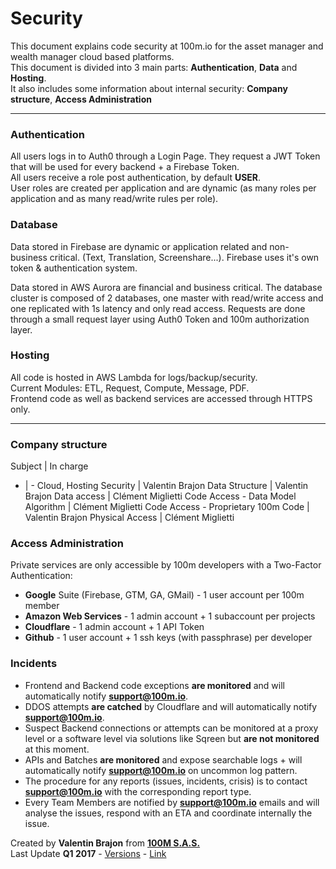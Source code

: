 # Security

This document explains code security at 100m.io for the asset manager and wealth manager cloud based platforms.  
This document is divided into 3 main parts: **Authentication**, **Data** and **Hosting**.  
It also includes some information about internal security: **Company structure**, **Access Administration**

---

### Authentication

All users logs in to Auth0 through a Login Page. They request a JWT Token that will be used for every backend + a Firebase Token.  
All users receive a role post authentication, by default **USER**.  
User roles are created per application and are dynamic (as many roles per application and as many read/write rules per role).

### Database
Data stored in Firebase are dynamic or application related and non-business critical. (Text, Translation, Screenshare...). Firebase uses it's own token & authentication system.

Data stored in AWS Aurora are financial and business critical. The database cluster is composed of 2 databases, one master with read/write access and one replicated with 1s latency and only read access. Requests are done through a small request layer using Auth0 Token and 100m authorization layer.

### Hosting
All code is hosted in AWS Lambda for logs/backup/security.  
Current Modules: ETL, Request, Compute, Message, PDF.  
Frontend code as well as backend services are accessed through HTTPS only.

---

### Company structure
Subject | In charge
- | -
Cloud, Hosting Security | Valentin Brajon
Data Structure | Valentin Brajon
Data access | Clément Miglietti
Code Access - Data Model Algorithm | Clément Miglietti
Code Access - Proprietary 100m Code | Valentin Brajon
Physical Access | Clément Miglietti

### Access Administration
Private services are only accessible by 100m developers with a Two-Factor Authentication:
- **Google** Suite (Firebase, GTM, GA, GMail) - 1 user account per 100m member
- **Amazon Web Services** - 1 admin account + 1 subaccount per projects
- **Cloudflare** - 1 admin account + 1 API Token
- **Github** - 1 user account + 1 ssh keys (with passphrase) per developer

### Incidents
- Frontend and Backend code exceptions **are monitored** and will automatically notify **support@100m.io**.
- DDOS attempts **are catched** by Cloudflare and will automatically notify **support@100m.io**.
- Suspect Backend connections or attempts can be monitored at a proxy level or a software level via solutions like Sqreen but **are not monitored** at this moment.
- APIs and Batches **are monitored** and expose searchable logs + will automatically notify **support@100m.io** on uncommon log pattern.
- The procedure for any reports (issues, incidents, crisis) is to contact **support@100m.io** with the corresponding report type.
- Every Team Members are notified by **support@100m.io** emails and will analyse the issues, respond with an ETA and coordinate internally the issue.


<footer>
  <grid>
    <div col="1/2">
      Created by <strong>Valentin Brajon</strong> from <strong><a att href="https://100m.io" target="_blank">100M S.A.S.</a></strong>
    </div>
    <div col="1/2" txt="r">
      Last Update <strong>Q1 2017</strong> - <a att href="https://github.com/100-m/100m.io/commits/master/extra/docs/file-security.md" target="_blank">Versions</a> - <a att href="https://100m.io/extra/markdown.html?docs/file-security.md" target="_blank">Link</a>
    </div>
  </grid>
</footer>
